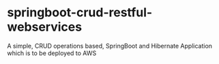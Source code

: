 # springboot-crud-restful-webservices
A simple, CRUD operations based, SpringBoot and Hibernate Application which is to be deployed to AWS
